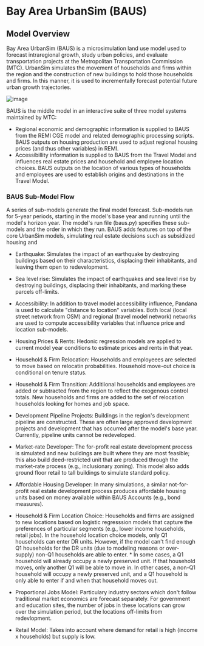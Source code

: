 # Bay Area UrbanSim (BAUS)

## Model Overview
Bay Area UrbanSim (BAUS) is a microsimulation land use model used to forecast intraregional growth, study urban policies, and evaluate transportation projects at the Metropolitan Transportation Commission (MTC). UrbanSim simulates the movement of households and firms within the region and the construction of new buildings to hold those households and firms. In this manner, it is used to incrementally forecast potential future urban growth trajectories.

![image](https://mtcdrive.box.com/s/eepzd9bghmgvne9zlyd0vjtub4nn5e2o)

BAUS is the middle model in an interactive suite of three model systems maintained by MTC: 
* Regional economic and demographic information is supplied to BAUS from the REMI CGE model and related demographic processing scripts. BAUS outputs on housing production are used to adjust regional housing prices (and thus other variables) in REMI. 
* Accessibillity information is supplied to BAUS from the Travel Model and influences real estate prices and household and employee location choices. BAUS outputs on the location of various types of households and employees are used to establish origins and destinations in the Travel Model.


### BAUS Sub-Model Flow
A series of sub-models generate the final model forecast. Sub-models run for 5-year periods, starting in the model's base year and running until the model's horizon year. The model's run file (baus.py) specifies these sub-models and the order in which they run. BAUS adds features on top of the core UrbanSim models, simulating real estate decisions such as subsidized housing and 

* Earthquake: Simulates the impact of an earthquake by destroying buildings based on their characteristics, displacing their inhabitants, and leaving them open to redevelopment.

* Sea level rise: Simulates the impact of earthquakes and sea level rise by destroying buildings, displacing their inhabitants, and marking these parcels off-limits.

* Accessibility: In addition to travel model accessibility influence, Pandana is used to calculate "distance to location" variables. Both local (local street network from OSM) and regional (travel model network) networks are used to compute accessibility variables that influence price and location sub-models.

* Housing Prices & Rents: Hedonic regression models are applied to current model year conditions to estimate prices and rents in that year.

* Household & Firm Relocation: Households and employeees are selected to move based on relocatin probabilities. Household move-out choice is conditional on tenure status.

* Household & Firm Transition: Additiional households and employees are added or subtracted from the region to reflect the exogenous control totals. New households and firms are added to the set of relocation households looking for homes and job space.

* Development Pipeline Projects: Buildings in the region's development pipeline are constructed. These are often large approved development projects and development that has occurred after the model's base year. Currently, pipeline units cannot be redeveloped.

* Market-rate Developer: The for-profit real estate development process is simulated and new buildings are built where they are most feasible; this also build deed-restricted unit that are produced through the market-rate process (e.g., inclusionary zoning). This model also adds ground floor retail to tall buildings to simulate standard policy.

* Affordable Housing Developer: In many simulations, a similar not-for-profit real estate development process produces affordable housing units based on money available within BAUS Accounts (e.g., bond measures).

* Household & Firm Location Choice: Households and firms are assigned to new locations based on logistic regresssion models that capture the preferences of particular segments (e.g., lower income households, retail jobs). In the household location choice models, only Q1 households can enter DR units. However, if the model can't find enough Q1 households for the DR units (due to modeling reasons or over-supply) non-Q1 households are able to enter. * In some cases, a Q1 household will already occupy a newly preserved unit. If that household moves, only another Q1 will be able to move in. In other cases, a non-Q1 household will occupy a newly preserved unit, and a Q1 household is only able to enter if and when that household moves out. 

* Proportional Jobs Model: Particulary industry sectors which don't follow traditional market economics are forecast separately. For government and education sites, the number of jobs in these locations can grow over the simulation period, but the locations off-limits from redevlopment.

* Retail Model: Takes into account where demand for retail is high (income x households) but supply is low.